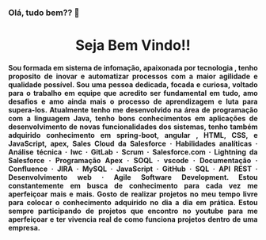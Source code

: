 ### Olá, tudo bem?? 👋

<h1 align="center">Seja Bem Vindo!!</h1>
<h4 align="justify">Sou formada em sistema de infomação, apaixonada por tecnologia , tenho proposito de inovar e automatizar processos com a maior agilidade e qualidade possível. Sou uma pessoa dedicada, focada e curiosa, voltado para o trabalho em equipe que acredito ser fundamental em tudo, amo desafios e amo ainda mais o processo de aprendizagem e luta para supera-los.
Atualmente tenho me desenvolvido na área de programação com a linguagem Java, tenho bons conhecimentos em aplicações de desenvolvimento de novas funcionalidades dos sistemas, tenho também adquirido conhecimento em spring-boot, angular , HTML, CSS, e JavaScript, apex, Sales Cloud da Salesforce · Habilidades analíticas · Análise técnica · lwc · GitLab · Scrum · Salesforce.com · Lightning da Salesforce · Programação Apex · SOQL · vscode · Documentação · Confluence · JIRA · MySQL · JavaScript · GitHub · SQL · API REST · Desenvolvimento web · Agile Software Development. Estou constantemente em busca de conhecimento para cada vez me aperfeiçoar mais e mais.
Gosto de realizar projetos no meu tempo livre para colocar o conhecimento adquirido no dia a dia em prática. Estou sempre participando de projetos que encontro no youtube  para me aperfeiçoar e ter vivencia real de como funciona projetos dentro de uma empresa. </h4>





